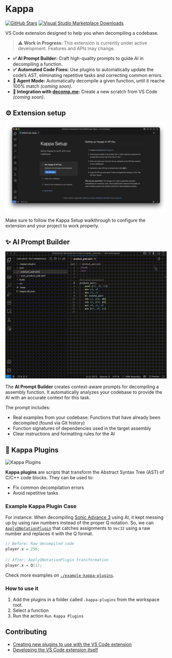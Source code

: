 # Kappa

[![GitHub Stars](https://flat.badgen.net/github/stars/macabeus/kappa?icon=github)](https://github.com/macabeus/kappa)
[![Visual Studio Marketplace Downloads](https://flat.badgen.net/vs-marketplace/d/macabeus.kappa?icon=visualstudio)](https://marketplace.visualstudio.com/items?itemName=macabeus.kappa)

VS Code extension designed to help you when decompiling a codebase.

> ⚠️ **Work in Progress**: This extension is currently under active development. Features and APIs may change.

- **✅ AI Prompt Builder:** Craft high-quality prompts to guide AI in decompiling a function.
- **✅ Automated Code Fixes:** Use plugins to automatically update the code’s AST, eliminating repetitive tasks and correcting common errors.
- **🚧 Agent Mode:** Automatically decompile a given function, until it reache 100% match _(coming soon)_.
- **🚧 Integration with [decomp.me](https://decomp.me/):** Create a new scratch from VS Code _(coming soon)_.

## ⚙️ Extension setup

<img alt="Walkthrough" src="./media/readme/walkthrough.png" />

Make sure to follow the Kappa Setup walkthrough to configure the extension and your project to work properly.

## ✨ AI Prompt Builder

<img alt="Build prompt" src="./media/readme/build-prompt.gif" />

The **AI Prompt Builder** creates context-aware prompts for decompiling a assembly function. It automatically analyzes your codebase to provide the AI with an accurate context for this task.

The prompt includes:

- Real examples from your codebase: Functions that have already been decompiled (found via Git history)
- Function signatures of dependencies used in the target assembly
- Clear instructions and formatting rules for the AI

## 🔌 Kappa Plugins

<img alt="Kappa Plugins" src="./media/readme/kappa-plugins.gif" />

**Kappa plugins** are scripts that transform the Abstract Syntax Tree (AST) of C/C++ code blocks. They can be used to:

- Fix common decompilation errors
- Avoid repetitive tasks

### Example Kappa Plugin Case

For instance: When decompiling [Sonic Advance 3](https://github.com/SAT-R/sa3) using AI, it kept messing up by using raw numbers instead of the proper Q notation. So, we can [`ApplyQNotationPlugin`](./example-kappa-plugins/ApplyQNotationPlugin.js) that catches assignments to `Vec32` using a raw number and replaces it with the Q format.

```cpp
// Before: Raw decompiled code
player.x = 256;

// After: ApplyQNotationPlugin transformation
player.x = Q(1);
```

Check more examples on [`./example-kappa-plugins`](./example-kappa-plugins).

### How to use it

1. Add the plugins in a folder called `.kappa-plugins` from the workspace root.
2. Select a function
3. Run the action `Run Kappa Plugins`

## Contributing

- [Creating new plugins to use with the VS Code extension](./docs/create-your-own-kappa-plugin.md)
- [Developing the VS Code extension itself](./docs/developing-kappa-vscode-extension.md)
